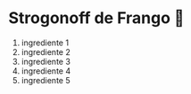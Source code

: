 # Strogonoff de Frango :chicken:

1. ingrediente 1
2. ingrediente 2
3. ingrediente 3
4. ingrediente 4
5. ingrediente 5


